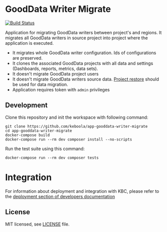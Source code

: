 # GoodData Writer Migrate

[![Build Status](https://travis-ci.com/keboola/app-gooddata-writer-migrate.svg?branch=master)](https://travis-ci.com/keboola/app-gooddata-writer-migrate)

Application for migrating GoodData writers between project's and regions.
It migrates all GoodData writers in source project into project where the application is executed.

- It migrates whole GoodData writer configuration. Ids of configurations are preserved.
- It clones the associated GoodData projects with all data and settings (Dashboards, reports, metrics, data sets).
- It doesn't migrate GoodData project users
- It doesn't migrate GoodData writers source data. [Project restore](https://github.com/keboola/app-project-restore) should be used for data migration.
- Application requires token with `admin` privileges


## Development
 
Clone this repository and init the workspace with following command:

```
git clone https://github.com/keboola/app-gooddata-writer-migrate
cd app-gooddata-writer-migrate
docker-compose build
docker-compose run --rm dev composer install --no-scripts
```

Run the test suite using this command:

```
docker-compose run --rm dev composer tests
```
 
# Integration

For information about deployment and integration with KBC, please refer to the [deployment section of developers documentation](https://developers.keboola.com/extend/component/deployment/) 

## License

MIT licensed, see [LICENSE](./LICENSE) file.
